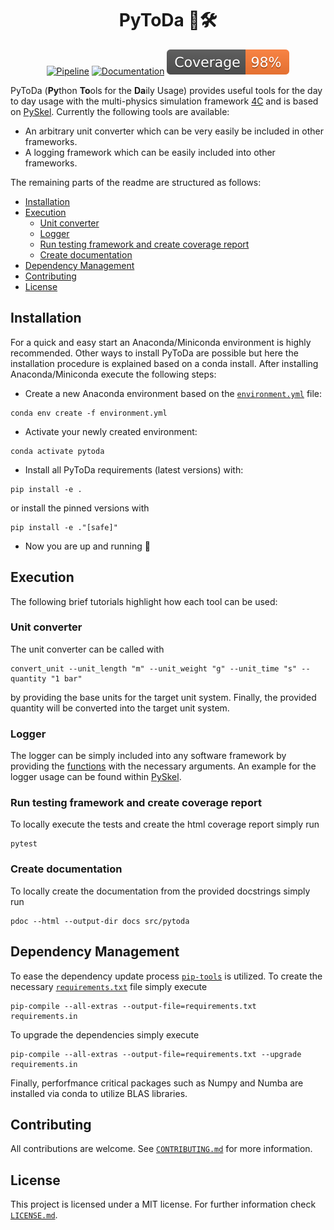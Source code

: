 <h1 align="center">
  PyToDa 🐍🛠️
</h1>

<div align="center">

[![Pipeline](https://github.com/davidrudlstorfer/pytoda/actions/workflows/main_pipeline.yml/badge.svg)](https://github.com/davidrudlstorfer/pytoda/actions/workflows/main_pipeline.yml)
[![Documentation](https://github.com/davidrudlstorfer/pytoda/actions/workflows/main_documentation.yml/badge.svg)](https://davidrudlstorfer.github.io/pytoda/)
[![Coverage badge](https://github.com/davidrudlstorfer/pytoda/raw/python-coverage-comment-action-data/badge.svg)](https://github.com/davidrudlstorfer/pytoda/tree/python-coverage-comment-action-data)

</div>

PyToDa (**Py**thon **To**ols for the **Da**ily Usage) provides useful tools for the day to day usage with the multi-physics simulation framework [4C](https://www.4c-multiphysics.org) and is based on [PySkel](https://github.com/davidrudlstorfer/pyskel). Currently the following tools are available:

- An arbitrary unit converter which can be very easily be included in other frameworks.
- A logging framework which can be easily included into other frameworks.

The remaining parts of the readme are structured as follows:

- [Installation](#installation)
- [Execution](#execution)
  - [Unit converter](#unit-converter)
  - [Logger](#logger)
  - [Run testing framework and create coverage report](#run-testing-framework-and-create-coverage-report)
  - [Create documentation](#create-documentation)
- [Dependency Management](#dependency-management)
- [Contributing](#contributing)
- [License](#license)


## Installation

For a quick and easy start an Anaconda/Miniconda environment is highly recommended. Other ways to install PyToDa are possible but here the installation procedure is explained based on a conda install. After installing Anaconda/Miniconda
execute the following steps:

- Create a new Anaconda environment based on the [`environment.yml`](./environment.yml) file:
```
conda env create -f environment.yml
```

- Activate your newly created environment:
```
conda activate pytoda
```

- Install all PyToDa requirements (latest versions) with:
```
pip install -e .
```
or install the pinned versions with
```
pip install -e ."[safe]"
```

- Now you are up and running 🎉

## Execution

The following brief tutorials highlight how each tool can be used:

### Unit converter

The unit converter can be called with

```
convert_unit --unit_length "m" --unit_weight "g" --unit_time "s" --quantity "1 bar"
```

by providing the base units for the target unit system. Finally, the provided quantity will be converted into the target unit system.

### Logger

The logger can be simply included into any software framework by providing the [functions](/src/pytoda/logger.py) with the necessary arguments. An example for the logger usage can be found within [PySkel](https://github.com/davidrudlstorfer/pyskel).

### Run testing framework and create coverage report

To locally execute the tests and create the html coverage report simply run

```
pytest
```

### Create documentation

To locally create the documentation from the provided docstrings simply run

```
pdoc --html --output-dir docs src/pytoda
```

## Dependency Management

To ease the dependency update process [`pip-tools`](https://github.com/jazzband/pip-tools) is utilized. To create the necessary [`requirements.txt`](./requirements.txt) file simply execute

```
pip-compile --all-extras --output-file=requirements.txt requirements.in
````

To upgrade the dependencies simply execute

```
pip-compile --all-extras --output-file=requirements.txt --upgrade requirements.in
````

Finally, perforfmance critical packages such as Numpy and Numba are installed via conda to utilize BLAS libraries.

## Contributing

All contributions are welcome. See [`CONTRIBUTING.md`](./CONTRIBUTING.md) for more information.

## License

This project is licensed under a MIT license. For further information check [`LICENSE.md`](./LICENSE.md).
